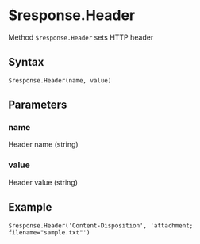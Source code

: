 # $response.Header

Method `$response.Header` sets HTTP header

## Syntax

```
$response.Header(name, value)
```

## Parameters

### name
Header name (string)

### value
Header value (string)

## Example

```
$response.Header('Content-Disposition', 'attachment; filename="sample.txt"')
```